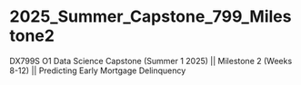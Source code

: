 # 2025_Summer_Capstone_799_Milestone2
DX799S O1 Data Science Capstone (Summer 1 2025) || Milestone 2 (Weeks 8-12) || Predicting Early Mortgage Delinquency
